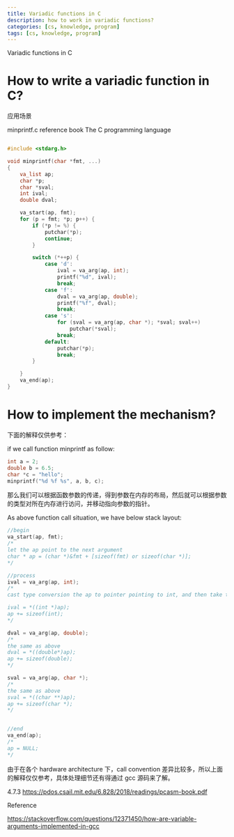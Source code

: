 ```yaml
---
title: Variadic functions in C
description: how to work in variadic functions?
categories: [cs, knowledge, program]
tags: [cs, knowledge, program]
---
```

Variadic functions in C

# How to write a variadic function in C?
应用场景

minprintf.c reference book The C programming language
```c

#include <stdarg.h>

void minprintf(char *fmt, ...)
{
    va_list ap;
    char *p;
    char *sval;
    int ival;
    double dval;

    va_start(ap, fmt);
    for (p = fmt; *p; p++) {
        if (*p != %) {
            putchar(*p);
            continue;
        }

        switch (*++p) {
            case 'd':
                ival = va_arg(ap, int);
                printf("%d", ival);
                break;
            case 'f':
                dval = va_arg(ap, double);
                printf("%f", dval);
                break;
            case 's':
                for (sval = va_arg(ap, char *); *sval; sval++)
                    putchar(*sval);
                break;
            default:
                putchar(*p);
                break;
        }

    }
    va_end(ap);
}
```


# How to implement the mechanism?
下面的解释仅供参考：

if we call function minprintf as follow:
```c
int a = 2;
double b = 6.5;
char *c = "hello";
minprintf("%d %f %s", a, b, c);
```
那么我们可以根据函数参数的传递，得到参数在内存的布局，然后就可以根据参数的类型对所在内存进行访问，并移动指向参数的指针。

As above function call situation, we have below stack layout:

```c
//begin
va_start(ap, fmt);
/*
let the ap point to the next argument
char * ap = (char *)&fmt + [sizeof(fmt) or sizeof(char *)];
*/

//process
ival = va_arg(ap, int);
/*
cast type conversion the ap to pointer pointing to int, and then take the content as the type, finally move the ap in the size of the type, to point to next argument;

ival = *((int *)ap);
ap += sizeof(int);
*/

dval = va_arg(ap, double);
/*
the same as above
dval = *((double*)ap);
ap += sizeof(double);
*/

sval = va_arg(ap, char *);
/*
the same as above
sval = *((char **)ap);
ap += sizeof(char *);
*/


//end
va_end(ap);
/*
ap = NULL;
*/

```
由于在各个 hardware architecture 下，call convention 差异比较多，所以上面的解释仅仅参考，具体处理细节还有得通过 gcc 源码来了解。

4.7.3
https://pdos.csail.mit.edu/6.828/2018/readings/pcasm-book.pdf


Reference 

https://stackoverflow.com/questions/12371450/how-are-variable-arguments-implemented-in-gcc
